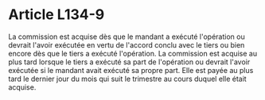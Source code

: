 # Article L134-9

La commission est acquise dès que le mandant a exécuté l'opération ou devrait l'avoir exécutée en vertu de l'accord conclu avec le tiers ou bien encore dès que le tiers a exécuté l'opération.   La commission est acquise au plus tard lorsque le tiers a exécuté sa part de l'opération ou devrait l'avoir exécutée si le mandant avait exécuté sa propre part. Elle est payée au plus tard le dernier jour du mois qui suit le trimestre au cours duquel elle était acquise.